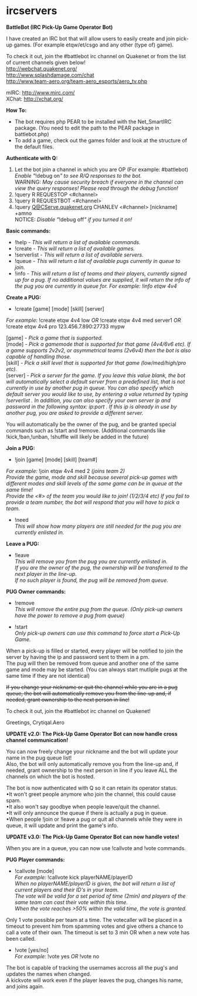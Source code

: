 # ircservers
<b>BattleBot (IRC Pick-Up Game Operator Bot)</b>

I have created an IRC bot that will allow users to easily create and join pick-up games. (For example etqw/et/csgo and any other (type of) game).

To check it out, join the #battlebot irc channel on Quakenet or from the list of current channels given below!   
http://webchat.quakenet.org/   
http://www.splashdamage.com/chat   
http://www.team-aero.org/team-aero_esports/aero_tv.php  
  
mIRC: http://www.mirc.com/   
XChat: http://xchat.org/  
  
<b>How To:</b>
- The bot requires php PEAR to be installed with the Net_SmartIRC package.
(You need to edit the path to the PEAR package in battlebot.php)
- To add a game, check out the games folder and look at the structure of the default files.


<b>Authenticate with Q:</b>  
1. Let the bot join a channel in which you are OP (For example: #battlebot)  
<i>Enable "</i>!debug on<i>" to see R/Q responses to the bot.</i>  
WARNING: <i>May cause security breach if everyone in the channel can view the query responses! Please read through the debug function!</i>  
2. !query R REQUESTOP <#channel>  
3. !query R REQUESTBOT <#channel>  
4. !query Q@CServe.quakenet.org CHANLEV <#channel> [nickname] +amno  
NOTICE: <i>Disable "</i>!debug off<i>" if you turned it on!</i>  
  
<b>Basic commands:</b>
- !help - <i>This will return a list of available commands.</i>  
- !create - <i>This will return a list of available games.</i>   
- !serverlist - <i>This will return a list of available servers.</i>   
- !queue - <i>This will return a list of available pugs currently in queue to join.</i>  
- !info - <i>This will return a list of teams and their players, currently signed up for a pug. If no additional values are supplied, it will return the info of the pug you are currently in queue for. For example: !info etqw 4v4 </i>  
    
    
<b>Create a PUG:</b>  
- !create [game] [mode] [skill] [server]

<i>For example:</i> !create etqw 4v4 low <i>OR</i> !create etqw 4v4 med server1 <i>OR</i> !create etqw 4v4 pro 123.456.7.890:27733 mypw

[game] - <i>Pick a game that is supported.</i>  
[mode] - <i>Pick a gamemode that is supported for that game (4v4/6v6 etc). If a game supports 2v2v2, or asymmetrical teams (2v6v4) then the bot is also capable of handling those.</i>  
[skill] - <i>Pick a skill level that is supported for that game (low/med/high/pro etc).</i>  
[server] - <i>Pick a server for the game. If you leave this value blank, the bot will automatically select a default server from a predefined list, that is not currently in use by another pug in queue. You can also specify which default server you would like to use, by entering a value returned by typing !serverlist . In addition, you can also specify your own server ip and password in the following syntax: ip:port . If this ip is already in use by another pug, you are asked to provide a different server.</i>    
  
You will automatically be the owner of the pug, and be granted special commands such as !start and !remove. (Additional commands like !kick,!ban,!unban, !shuffle will likely be added in the future)  
    
    
<b>Join a PUG:</b>  
- !join [game] [mode] [skill] [team#]

<i>For example:</i> !join etqw 4v4 med 2 <i>(joins team 2)</i>   
<i>Provide the game, mode and skill because several pick-up games with different modes and skill levels of the same game can be in queue at the same time!   
Provide the <#> of the team you would like to join! (1/2/3/4 etc) If you fail to provide a team number, the bot will respond that you will have to pick a team.</i>  
  
- !need  
<i>This will show how many players are still needed for the pug you are currently enlisted in.</i>  
    
    
<b>Leave a PUG:</b>  
- !leave  
<i>This will remove you from the pug you are currently enlisted in.   
If you are the owner of the pug, the ownership will be transferred to the next player in the line-up.   
If no such player is found, the pug will be removed from queue.</i>  
  
  
<b>PUG Owner commands:</b>  
- !remove   
<i>This will remove the entire pug from the queue. (Only pick-up owners have the power to remove a pug from queue)</i>  
  
- !start  
<i>Only pick-up owners can use this command to force start a Pick-Up Game.</i>  
  
When a pick-up is filled or started, every player will be notified to join the server by having the ip and password sent to them in a pm.   
The pug will then be removed from queue and another one of the same game and mode may be started. (You can always start mutliple pugs at the same time if they are not identical)  
  
<s>If you change your nickname or quit the channel while you are in a pug queue, the bot will automatically remove you from the line-up and, if needed, grant ownership to the next person in line!</s>  
  
To check it out, join the #battlebot irc channel on Quakenet!  
  
Greetings, Crytiqal.Aero  
  
<b>UPDATE v2.0: The Pick-Up Game Operator Bot can now handle cross channel communication!</b>  
  
You can now freely change your nickname and the bot will update your name in the pug queue list!  
Also, the bot will only automatically remove you from the line-up and, if needed, grant ownership to the next person in line if you leave ALL the channels on which the bot is hosted.  
  
The bot is now authenticated with Q so it can retain its operator status.  
•It won't greet people anymore who join the channel, this could cause spam.  
•It also won't say goodbye when people leave/quit the channel.  
•It will only announce the queue if there is actually a pug in queue.  
•When people !join or !leave a pug or quit all channels while they were in queue, it will update and print the game's info.  
  
<b>UPDATE v3.0: The Pick-Up Game Operator Bot can now handle votes!</b>  
  
When you are in a queue, you can now use !callvote and !vote commands.  
  
<b>PUG Player commands:</b>  
- !callvote [mode]  
<i>For example:</i> !callvote kick playerNAME/playerID  
<i>When no playerNAME/playerID is given, the bot will return a list of current players and their ID's in your team.  
The vote will be valid for a set period of time (2min) and players of the same team can cast their vote within this time.  
When the vote reaches >50% within the valid time, the vote is granted.</i>  
 
Only 1 vote possible per team at a time. The votecaller will be placed in a timeout to prevent him from spamming votes and give others a chance to call a vote of their own. The timeout is set to 3 min OR when a new vote has been called.
  
- !vote [yes/no]  
<i>For example:</i> !vote yes <i>OR</i> !vote no  
  
The bot is capable of tracking the usernames accross all the pug's and updates the names when changed.  
A kickvote will work even if the player leaves the pug, changes his name, and joins again.  
  
